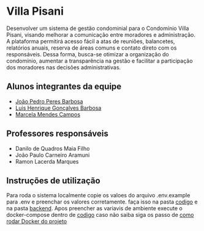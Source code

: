 # Villa Pisani

Desenvolver um sistema de gestão condominial para o Condomínio Villa Pisani, visando melhorar a comunicação entre moradores e administração. A plataforma permitirá acesso fácil a atas de reuniões, balancetes, relatórios anuais, reserva de áreas comuns e contato direto com os responsáveis. Dessa forma, busca-se otimizar a organização do condomínio, aumentar a transparência na gestão e facilitar a participação dos moradores nas decisões administrativas.

## Alunos integrantes da equipe

-   [João Pedro Peres Barbosa](https://github.com/jaoppb)
-   [Luis Henrique Gonçalves Barbosa](https://github.com/BGLuis)
-   [Marcela Mendes Campos](https://github.com/marcelacamposm)

## Professores responsáveis

-   Danilo de Quadros Maia Filho
-   João Paulo Carneiro Aramuni
-   Ramon Lacerda Marques

## Instruções de utilização

Para roda o sistema localmente copie os valoes do arquivo .env.example para .env e preenchar os valores corretamente. faça isso na pasta [codigo](/Codigo/) e na pasta [backend](/Codigo/backend/). Apos preencher as variavis de ambiente execute o docker-compose dentro de [codigo](/Codigo/) caso não saiba siga os passo de [como rodar Docker do projeto](/Codigo/README.md)
